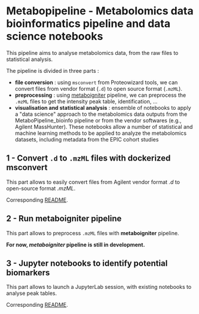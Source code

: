# Metabopipeline - Metabolomics data bioinformatics pipeline and data science notebooks

This pipeline aims to analyse metabolomics data, from the raw files to statistical analysis.

The pipeline is divided in three parts :
- **file conversion** : using <code>msconvert</code> from Proteowizard tools, we can convert files from vendor format (<code>.d</code>) to open source format (<code>.mzML</code>).
- **preprocessing** : using [metaboigniter](https://github.com/nf-core/metaboigniter) pipeline, we can preprocess the <code>.mzML</code> files to get the intensity peak table, identification, ...
- **visualisation and statistical analysis** : ensemble of notebooks to apply a "data science" approach to the metabolomics data outputs from the MetaboPipeline_bioinfo pipeline or from the vendor softwares (e.g., Agilent MassHunter). These notebooks allow a number of statistical and machine learning methods to be applied to analyze the metabolomics datasets, including metadata from the EPIC cohort studies


## 1 - Convert <code>.d</code> to <code>.mzML</code> files with dockerized msconvert

This part allows to easily convert files from Agilent vendor format *.d* to open-source format *.mzML*.

Corresponding [README](https://github.com/OMB-IARC/MetaboPipeline_bioinfo/tree/main/msconvert).


## 2 - Run metaboigniter pipeline

This part allows to preprocess <code>.mzML</code> files with **metaboigniter** pipeline.

**For now, _metaboigniter_ pipeline is still in development.**


## 3 - Jupyter notebooks to identify potential biomarkers

This part allows to launch a JupyterLab session, with existing notebooks to analyse peak tables.

Corresponding [README](https://github.com/OMB-IARC/MetaboPipeline_bioinfo/tree/main/notebooks).




